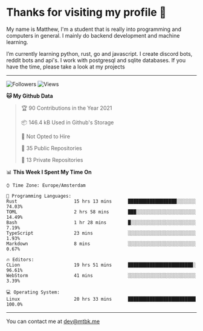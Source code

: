 # Thanks for visiting my profile 👋
My name is Matthew, I'm a student that is really into programming and computers in general. I mainly do backend development and machine learning.

I’m currently learning python, rust, go and javascript. I create discord bots, reddit bots and api's. I work with postgresql and sqlite databases. If you have the time, please take a look at my projects

---
![Followers](https://img.shields.io/github/followers/DankDumpster?style=social)
![Views](https://komarev.com/ghpvc/?username=DankDumpster&style=flat-square&color=green)
<!--START_SECTION:waka-->
**🐱 My Github Data** 

> 🏆 90 Contributions in the Year 2021
 > 
> 📦 146.4 kB Used in Github's Storage 
 > 
> 🚫 Not Opted to Hire
 > 
> 📜 35 Public Repositories 
 > 
> 🔑 13 Private Repositories  
 > 
📊 **This Week I Spent My Time On** 

```text
⌚︎ Time Zone: Europe/Amsterdam

💬 Programming Languages: 
Rust                     15 hrs 13 mins      ██████████████████░░░░░░░   74.03% 
TOML                     2 hrs 58 mins       ███░░░░░░░░░░░░░░░░░░░░░░   14.49% 
Bash                     1 hr 28 mins        █░░░░░░░░░░░░░░░░░░░░░░░░   7.19% 
TypeScript               23 mins             ░░░░░░░░░░░░░░░░░░░░░░░░░   1.93% 
Markdown                 8 mins              ░░░░░░░░░░░░░░░░░░░░░░░░░   0.67%

🔥 Editors: 
CLion                    19 hrs 51 mins      ████████████████████████░   96.61% 
WebStorm                 41 mins             ░░░░░░░░░░░░░░░░░░░░░░░░░   3.39%

💻 Operating System: 
Linux                    20 hrs 33 mins      █████████████████████████   100.0%

```


<!--END_SECTION:waka-->
-------

You can contact me at dev@mtbk.me
